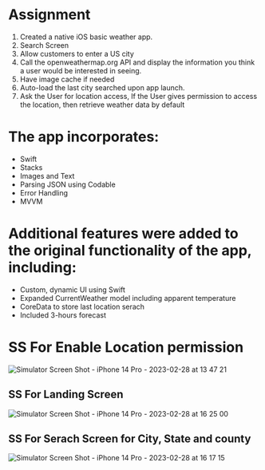 # Assignment
1.	Created a native iOS basic weather app.
2.	Search Screen
1.	Allow customers to enter a US city
2.	Call the openweathermap.org API and display the information you think a user would be interested in seeing.
3.	Have image cache if needed
3.	Auto-load the last city searched upon app launch.
4.	Ask the User for location access, If the User gives permission to access the location, then retrieve weather data by default

# The app incorporates:
* Swift
* Stacks
* Images and Text
* Parsing JSON using Codable
* Error Handling
* MVVM

# Additional features were added to the original functionality of the app, including:

* Custom, dynamic UI using Swift
* Expanded CurrentWeather model including apparent temperature
* CoreData to store last location serach 
* Included 3-hours forecast

# SS For Enable Location permission
![Simulator Screen Shot - iPhone 14 Pro - 2023-02-28 at 13 47 21](https://user-images.githubusercontent.com/17934415/221968222-ede2f18a-e2ff-496a-a7a7-29e0e5443791.png)

## SS For Landing Screen
![Simulator Screen Shot - iPhone 14 Pro - 2023-02-28 at 16 25 00](https://user-images.githubusercontent.com/17934415/221996717-a113b0ac-10ad-4c16-8081-497a66647edc.png)

## SS For Serach Screen for City, State and county

![Simulator Screen Shot - iPhone 14 Pro - 2023-02-28 at 16 17 15](https://user-images.githubusercontent.com/17934415/221996798-fb013ee0-e5dd-4a90-b4c3-0032384f6eac.png)
